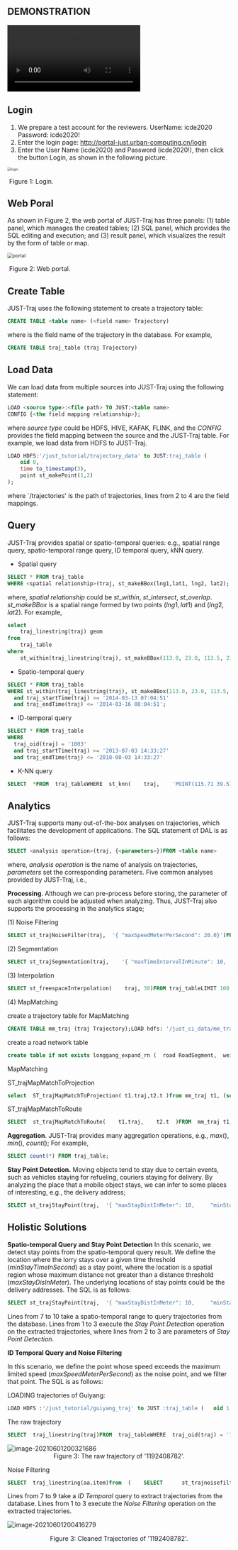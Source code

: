 ## DEMONSTRATION
 
<video controls="controls" loop="loop" autoplay="autoplay" src="video/just-traj.mp4"></video>

## Login

1. We prepare a test account for the reviewers. UserName: icde2020 Password: icde2020!
2. Enter the login page: http://portal-just.urban-computing.cn/login
3. Enter the User Name (icde2020) and Password (icde2020!), then click the button Login, as shown in the following picture.

<img src="images/login.png" alt="login" style="zoom:50%;" />

​                                                                                       Figure 1: Login.

## Web Poral

As shown in Figure 2, the web portal of JUST-Traj has three panels: (1) table panel, which manages the created tables; (2) SQL panel, which provides the SQL editing and execution; and (3) result panel, which visualizes the result by the form of table or map. 

<img src="images/portal.png" alt="portal" style="zoom:75%;" />

​                                                                       Figure 2: Web portal.

## Create Table

JUST-Traj uses the following statement to create a trajectory table: 

```sql
CREATE TABLE <table name> (<field name> Trajectory)
```

where <field name> is the field name of the trajectory in the database. For example, 

```sql
CREATE TABLE traj_table (traj Trajectory)
```

## Load Data

We can load data from multiple sources into JUST-Traj using the following statement:

```sql
LOAD <source type>:<file path> TO JUST:<table name>
CONFIG {<the field mapping relationship>};
```

where *source type* could be HDFS, HIVE, KAFAK, FLINK, and the *CONFIG* provides the field mapping between the source and the JUST-Traj table. For example, we load data from HDFS to JUST-Traj.

```sql
LOAD HDFS:'/just_tutorial/trajectory_data' to JUST:traj_table (
    oid 0,
    time to_timestamp(3),
    point st_makePoint(1,2)
);            
```

where `/trajectories' is the path of trajectories, lines from 2 to 4 are the field mappings.

## Query

JUST-Traj provides spatial or spatio-temporal queries: e.g., spatial range query, spatio-temporal range query, ID temporal query, kNN query.

- Spatial query

```sql
SELECT * FROM traj_table
WHERE <spatial relationship>(traj, st_makeBBox(lng1,lat1, lng2, lat2);
```

where, *spatial relationship* could be $st\_within$, $st\_intersect$, $st\_overlap$. *st\_makeBBox* is a spatial range formed by two points ($lng1,lat1$) and ($lng2, lat2$). For example,


```sql
select
    traj_linestring(traj) geom
from
    traj_table
where
    st_within(traj_linestring(traj), st_makeBBox(113.0, 23.0, 113.5, 23.6));
```

- Spatio-temporal query


```sql
SELECT * FROM traj_table
WHERE st_within(traj_linestring(traj), st_makeBBox(113.0, 23.0, 113.5, 23.6))
  and traj_startTime(traj) >= '2014-03-13 07:04:51'
  and traj_endTime(traj) <= '2014-03-16 08:04:51';
```

- ID-temporal query


```sql
SELECT * FROM traj_table
WHERE 
  traj_oid(traj) = '1003'
  and traj_startTime(traj) >= '2013-07-03 14:33:27'
  and traj_endTime(traj) <= '2018-08-03 14:33:27'
```

- K-NN query


```sql
SELECT  *FROM  traj_tableWHERE  st_knn(    traj,    'POINT(115.71 39.57)',    'common',    10  )
```

## Analytics

JUST-Traj supports many out-of-the-box analyses on trajectories, which facilitates the development of applications. The SQL statement of DAL is as follows:

```sql
SELECT <analysis operation>(traj, {<parameters>})FROM <table name>
```

where, *analysis operation* is the name of analysis on trajectories, *parameters* set the corresponding parameters. Five common analyses provided by JUST-Traj, i.e.,

**Processing**. Although we can pre-process before storing, the parameter of each algorithm could be adjusted when analyzing. Thus, JUST-Traj also supports the processing in the analytics stage;

(1) Noise Filtering

```sql
SELECT st_trajNoiseFilter(traj,  '{ "maxSpeedMeterPerSecond": 20.0}')FROM  traj_tableLIMIT 1000
```

(2) Segmentation

```sql
SELECT st_trajSegmentation(traj,    '{ "maxTimeIntervalInMinute": 10,      "maxStayDistInMeter": 100,      "minStayTimeInSecond": 100,      "minTrajLengthInKM": 1,      "segmenterType": "HYBRID_SEGMENTER"    }'  )FROM traj_tableLIMIT 1000
```

(3) Interpolation

```sql
SELECT st_freespaceInterpolation(    traj, 30)FROM traj_tableLIMIT 100
```

(4) MapMatching

create a trajectory table for MapMatching

```sql
CREATE TABLE mm_traj (traj Trajectory);LOAD hdfs: '/just_ci_data/mm_traj.csv' to just: mm_traj( traj traj_recover(traj))WITH ("just.separator"="|","just.header"="true")
```

create a road network table

```sql
create table if not exists longgang_expand_rn (  road RoadSegment,  weight Double);LOAD hdfs: '/just_ci_data/longgang_expand_rn.csv' to just: longgang_expand_rn (          oid oid,          geom st_lineFromText(geom),          direction direction,          level level,          speed_limit speed_limit,          weight weight) WITH ("just.separator"="|","just.header"="true")
```

MapMatching

ST_trajMapMatchToProjection 

```sql
select  ST_trajMapMatchToProjection( t1.traj,t2.t )from mm_traj t1, (select ST_makeRoadNetwork(collect_list(road))as t FROM longgang_expand_rn) as t2
```

ST_trajMapMatchToRoute

```sql
SELECT  st_trajMapMatchToRoute(    t1.traj,    t2.t  )FROM  mm_traj t1, (SELECT st_makeRoadNetwork(collect_list(road))as t FROM longgang_expand_rn) AS t2;
```

**Aggregation**. JUST-Traj provides many aggregation operations, e.g., $max()$, $min()$, $count()$; For example,

```sql
SELECT count(*) FROM traj_table;
```

**Stay Point Detection.** Moving objects tend to stay due to certain events, such as vehicles staying for refueling, couriers staying for delivery. By analyzing the place that a mobile object stays, we can infer to some places of interesting, e.g., the delivery address;

```sql
SELECT st_trajStayPoint(traj,  '{ "maxStayDistInMeter": 10,     "minStayTimeInSecond": 60}')FROM  traj_tableLIMIT 1000
```

## Holistic Solutions

**Spatio-temporal Query and Stay Point Detection** 
In this scenario, we detect stay points from the spatio-temporal query result. We define the location where the lorry stays over a given time threshold (*minStayTimeInSecond*) as a stay point, where the location is a spatial region whose maximum distance not greater than a distance threshold (*maxStayDisInMeter*). The underlying locations of stay points could be the delivery addresses. The SQL is as follows:

```sql
SELECT st_trajStayPoint(traj,  '{ "maxStayDistInMeter": 10,     "minStayTimeInSecond": 60}')FROM  traj_tableWHERE  st_within(traj_linestring(traj),       st_makeBBox(113.0, 23.0, 113.5, 23.6))  and traj_startTime(traj) >= '2014-03-13 07:04:51'  and traj_endTime(traj) <= '2014-03-16 08:04:51'
```

Lines from 7 to 10 take a spatio-temporal range to query trajectories from the database. Lines from 1 to 3 execute the *Stay Point Detection* operation on the extracted trajectories, where lines from 2 to 3 are parameters of *Stay Point Detection*. 

**ID Temporal Query and Noise Filtering**

In this scenario, we define the point whose speed exceeds the maximum limited speed (*maxSpeedMeterPerSecond*) as the noise point, and we filter that point. The SQL is as follows:

LOADING trajectories of Guiyang:

```sql
LOAD HDFS :'/just_tutorial/guiyang_traj' to JUST :traj_table (   oid 1,   time to_timestamp(0),   point st_makePoint(3, 2) )
```

The raw trajectory

```sql
SELECT  traj_linestring(traj)FROM  traj_tableWHERE  traj_oid(traj) = '1197404443';
```

<img src="images/image-20210601200321686.png" alt="image-20210601200321686" style="zoom: 100%;" />

<center>Figure 3: The raw trajectory of '1192408782'.</center>

Noise Filtering

```sql
SELECT  traj_linestring(aa.item)from  (    SELECT      st_trajnoisefilter(        traj,        '{ "@type": "COMPLEX_FILTER",      "maxSpeedMeterPerSecond": 20.0,      "segmenterParams": { "maxTimeIntervalInMinute": 10,      "maxStayDistInMeter": 100,      "minStayTimeInSecond": 100,      "minTrajLengthInKM": 1,      "segmenterType": "ST_DENSITY_SEGMENTER"}}'      )    FROM      traj_table    WHERE      traj_oid(traj) = '1192408782'  and traj_startTime(traj) >= '2018-06-03 14:33:27'  and traj_endTime(traj) <= '2018-08-03 14:33:27'  ) as aa
```

Lines from 7 to 9 take a *ID Temporal* query to extract trajectories from the database. Lines from 1 to 3 execute the *Noise Filtering* operation on the extracted trajectories.

![image-20210601200416279](images/image-20210601200416279.png)

<center>Figure 3: Cleaned Trajectories of '1192408782'.</center>

  
